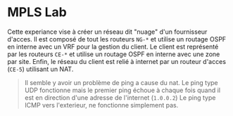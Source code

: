 # MPLS Lab

Cette experiance vise à créer un réseau dit "nuage" d'un fournisseur d'acces.
Il est composé de tout les routeurs `NG-*` et utilise un routage OSPF en interne avec un VRF pour la gestion du client.
Le client est représenté par les routeurs `CE-*` et utilise un routage OSPF en interne avec une zone par site.
Enfin, le réseau du client est relié à internet par un routeur d'acces (`CE-5`) utilisant un NAT.

> Il semble y avoir un problème de ping a cause du nat.
> Le ping type UDP fonctionne mais le premier ping échoue à chaque fois quand il est en direction d'une adresse de l'internet (`1.0.0.2`)
> Le ping type ICMP vers l'exterieur, ne fonctionne simplement pas.